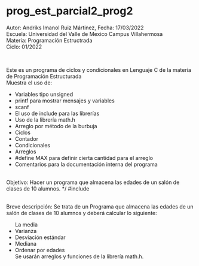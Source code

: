 # prog_est_parcial2_prog2
<p>Autor: Andriks Imanol Ruiz Mártinez, Fecha: 17/03/2022 <br>
Escuela: Universidad del Valle de Mexico Campus Villahermosa <br>
Materia: Programación Estructrada <br>
Ciclo: 01/2022</p>
<br>
<p>Este es un programa de ciclos y condicionales en Lenguaje C de la materia de Programación Estructurada<br>
Muestra el uso de:
  <ul>
    <li>Variables tipo unsigned</li>
    <li>printf para mostrar mensajes y variables</li>
    <li>scanf</li>
    <li>El uso de include para las librerías</li>
    <li>Uso de la librería math.h</li>
    <li>Arreglo por método de la burbuja</li>
    <li>Ciclos</li>
    <li>Contador</li>
    <li>Condicionales</li>
    <li>Arreglos</li>
    <li>#define MAX  para definir cierta cantidad para el arreglo</li>
    <li>Comentarios para la documentación interna del programa</li>
    </ul>
    </p>
<br>
Objetivo: Hacer un programa que almacena las edades de un salón de clases de 10 alumnos.
*/
#include<stdio.h>
<br>
<br>
<p>Breve descripción: 
Se trata de un Programa que almacena las edades de un salón de clases de 10 alumnos y deberá calcular lo siguiente:
<ul>
</li>La media</li>
<li>Varianza</li>
<li>Desviación estándar</li>
<li>Mediana</li>
<li>Ordenar por edades</li>
Se usarán arreglos y funciones de la librería math.h.
</ul>
</p>
